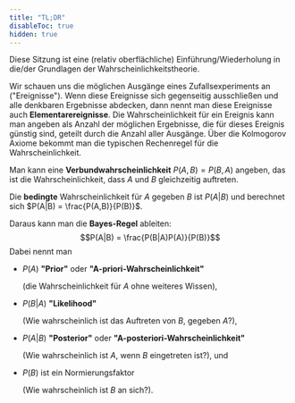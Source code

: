 ```yaml
---
title: "TL;DR"
disableToc: true
hidden: true
---
```



Diese Sitzung ist eine (relativ oberflächliche) Einführung/Wiederholung in die/der
Grundlagen der Wahrscheinlichkeitstheorie.

Wir schauen uns die möglichen Ausgänge eines Zufallsexperiments an ("Ereignisse").
Wenn diese Ereignisse sich gegenseitig ausschließen und alle denkbaren Ergebnisse
abdecken, dann nennt man diese Ereignisse auch **Elementarereignisse**. Die
Wahrscheinlichkeit für ein Ereignis kann man angeben als Anzahl der möglichen
Ergebnisse, die für dieses Ereignis günstig sind, geteilt durch die Anzahl aller
Ausgänge. Über die Kolmogorov Axiome bekommt man die typischen Rechenregel für
die Wahrscheinlichkeit.

Man kann eine **Verbundwahrscheinlichkeit** $P(A,B) = P(B,A)$ angeben, das ist
die Wahrscheinlichkeit, dass $A$ und $B$ gleichzeitig auftreten.

Die **bedingte** Wahrscheinlichkeit für $A$ gegeben $B$ ist $P(A|B)$ und berechnet
sich $P(A|B) = \frac{P(A,B)}{P(B)}$.

Daraus kann man die **Bayes-Regel** ableiten: $$P(A|B) = \frac{P(B|A)P(A)}{P(B)}$$
Dabei nennt man

-   $P(A)$ **"Prior"** oder **"A-priori-Wahrscheinlichkeit"**

    (die Wahrscheinlichkeit für $A$ ohne weiteres Wissen),

-   $P(B|A)$ **"Likelihood"**

    (Wie wahrscheinlich ist das Auftreten von $B$, gegeben $A$?),

-   $P(A|B)$ **"Posterior"** oder **"A-posteriori-Wahrscheinlichkeit"**

    (Wie wahrscheinlich ist $A$, wenn $B$ eingetreten ist?), und

-   $P(B)$ ist ein Normierungsfaktor

    (Wie wahrscheinlich ist $B$ an sich?).
